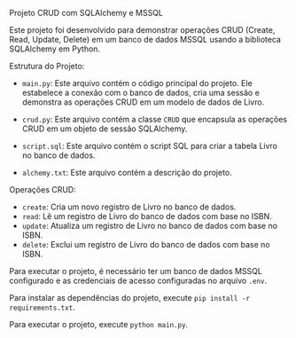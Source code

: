 Projeto CRUD com SQLAlchemy e MSSQL

Este projeto foi desenvolvido para demonstrar operações CRUD (Create, Read, Update, Delete) em um banco de dados MSSQL usando a biblioteca SQLAlchemy em Python.

Estrutura do Projeto:
- `main.py`: Este arquivo contém o código principal do projeto. Ele estabelece a conexão com o banco de dados, cria uma sessão e demonstra as operações CRUD em um modelo de dados de Livro.

- `crud.py`: Este arquivo contém a classe `CRUD` que encapsula as operações CRUD em um objeto de sessão SQLAlchemy.

- `script.sql`: Este arquivo contém o script SQL para criar a tabela Livro no banco de dados.

- `alchemy.txt`: Este arquivo contém a descrição do projeto.

Operações CRUD:
- `create`: Cria um novo registro de Livro no banco de dados.
- `read`: Lê um registro de Livro do banco de dados com base no ISBN.
- `update`: Atualiza um registro de Livro no banco de dados com base no ISBN.
- `delete`: Exclui um registro de Livro do banco de dados com base no ISBN.

Para executar o projeto, é necessário ter um banco de dados MSSQL configurado e as credenciais de acesso configuradas no arquivo `.env`.

Para instalar as dependências do projeto, execute `pip install -r requirements.txt`.

Para executar o projeto, execute `python main.py`.
